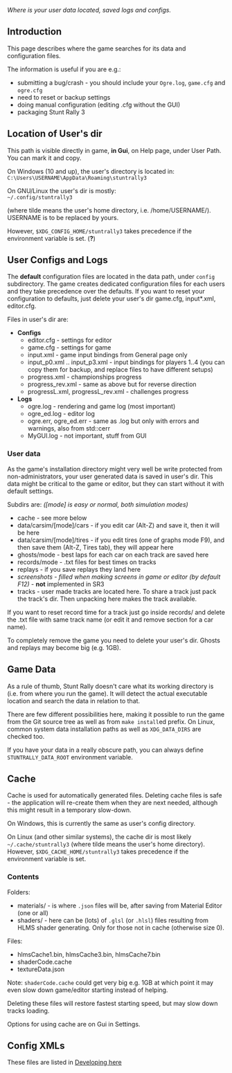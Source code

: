 _Where is your user data located, saved logs and configs._


## Introduction

This page describes where the game searches for its data and configuration files.

The information is useful if you are e.g.:
  * submitting a bug/crash - you should include your `Ogre.log`, `game.cfg` and `ogre.cfg`
  * need to reset or backup settings
  * doing manual configuration (editing .cfg without the GUI)
  * packaging Stunt Rally 3

## Location of User's dir

This path is visible directly in game, **in Gui**, on Help page, under User Path. You can mark it and copy.

On Windows (10 and up), the user's directory is located in:  
`C:\Users\USERNAME\AppData\Roaming\stuntrally3`

On GNU/Linux the user's dir is mostly:  
`~/.config/stuntrally3`

(where tilde means the user's home directory, i.e. /home/USERNAME/). USERNAME is to be replaced by yours.

However, `$XDG_CONFIG_HOME/stuntrally3` takes precedence if the environment variable is set. (**?**)

  
## User Configs and Logs

The **default** configuration files are located in the data path, under `config` subdirectory. The game creates dedicated configuration files for each users and they take precedence over the defaults. If you want to reset your configuration to defaults, just delete your user's dir game.cfg, input*.xml, editor.cfg.

Files in user's dir are:
  * **Configs**
    * editor.cfg - settings for editor
    * game.cfg - settings for game
    * input.xml - game input bindings from General page only
    * input_p0.xml .. input_p3.xml - input bindings for players 1..4 (you can copy them for backup, and replace files to have different setups)
    * progress.xml - championships progress
    * progress_rev.xml - same as above but for reverse direction
    * progressL.xml, progressL_rev.xml - challenges progress
  * **Logs**
    * ogre.log - rendering and game log (most important)
    * ogre_ed.log - editor log
    * ogre.err, ogre_ed.err - same as .log but only with errors and warnings, also from std::cerr
    * MyGUI.log - not important, stuff from GUI

### User data

As the game's installation directory might very well be write protected from non-administrators, your user generated data is saved in user's dir. This data might be critical to the game or editor, but they can start without it with default settings.

Subdirs are: _([mode] is easy or normal, both simulation modes)_
  * cache - see more below
  * data/carsim/[mode]/cars - if you edit car (Alt-Z) and save it, then it will be here
  * data/carsim/[mode]/tires - if you edit tires (one of graphs mode F9), and then save them (Alt-Z, Tires tab), they will appear here
  * ghosts/mode - best laps for each car on each track are saved here
  * records/mode - .txt files for best times on tracks
  * replays - if you save replays they land here
  * _screenshots - filled when making screens in game or editor (by default F12)_ - **not** implemented in SR3
  * tracks - user made tracks are located here. To share a track just pack the track's dir. Then unpacking here makes the track available.

If you want to reset record time for a track just go inside records/ and delete the .txt file with same track name (or edit it and remove section for a car name).

To completely remove the game you need to delete your user's dir. Ghosts and replays may become big (e.g. 1GB).


## Game Data

As a rule of thumb, Stunt Rally doesn't care what its working directory is (i.e. from where you run the game). It will detect the actual executable location and search the data in relation to that. 

There are few different possibilities here, making it possible to run the game from the Git source tree as well as from `make install`ed prefix. On Linux, common system data installation paths as well as `XDG_DATA_DIRS` are checked too.

If you have your data in a really obscure path, you can always define `STUNTRALLY_DATA_ROOT` environment variable.

## Cache

Cache is used for automatically generated files. Deleting cache files is safe - the application will re-create them when they are next needed, although this might result in a temporary slow-down.

On Windows, this is currently the same as user's config directory.

On Linux (and other similar systems), the cache dir is most likely `~/.cache/stuntrally3` (where tilde means the user's home directory). However, `$XDG_CACHE_HOME/stuntrally3` takes precedence if the environment variable is set.

### Contents

Folders:
- materials/ - is where `.json` files will be, after saving from Material Editor (one or all)
- shaders/ - here can be (lots) of `.glsl` (or `.hlsl`) files resulting from HLMS shader generating. Only for those not in cache (otherwise size 0).

Files:
- hlmsCache1.bin, hlmsCache3.bin, hlmsCache7.bin
- shaderCode.cache
- textureData.json

Note: `shaderCode.cache` could get very big e.g. 1GB at which point it may even slow down game/editor starting instead of helping.  

Deleting these files will restore fastest starting speed, but may slow down tracks loading.  

Options for using cache are on Gui in Settings.

  
## Config XMLs

These files are listed in [Developing here](Developing.md#config-files-📄)
